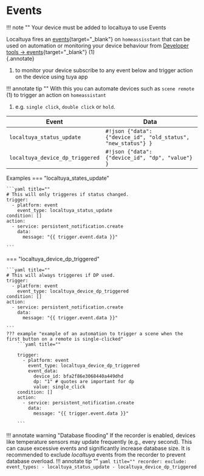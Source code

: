 # Events
!!! note ""
    Your device must be added to localtuya to use Events

Localtuya fires an [events](https://www.home-assistant.io/docs/configuration/events/){target="_blank"} on `homeassisstant` 
that can be used on automation or monitoring your device behaviour from [Developer tools -> events](https://my.home-assistant.io/redirect/developer_events/){target="_blank"} (1)<Br>
{.annotate}

1. to monitor your device subscribe to any event below and trigger action on the device using tuya app


!!! annotate tip ""
    With this you can automate devices such as `scene remote` (1) to trigger an action on `homeassistant`

1. e.g. `single click`, `double click` or `hold`.

| Event                             | Data                                  
| --------------------------------- | ------------------------------------ 
| `localtuya_status_update`         | `#!json {"data": {"device_id", "old_status", "new_status"} }` 
| `localtuya_device_dp_triggered`   | `#!json {"data": {"device_id", "dp", "value"} }`              


Examples 
=== "localtuya_states_update"

    ```yaml title=""
    # This will only triggeres if status changed.
    trigger:
      - platform: event
        event_type: localtuya_status_update
    condition: []
    action:
      - service: persistent_notification.create
        data:
          message: "{{ trigger.event.data }}"

    ```

=== "localtuya_device_dp_triggered"

    ```yaml title=""
    # This will always triggeres if DP used.
    trigger:
      - platform: event
        event_type: localtuya_device_dp_triggered
    condition: []
    action:
      - service: persistent_notification.create
        data:
          message: "{{ trigger.event.data }}"

    ```
    ??? example "example of an automation to trigger a scene when the first button on a remote is single-clicked"
        ```yaml title=""
        
        trigger:
          - platform: event
            event_type: localtuya_device_dp_triggered
            event_data:
              device_id: bfa2f86e3068440a449dhd
              dp: "1" # quotes are important for dp
              value: single_click 
        condition: []
        action:
          - service: persistent_notification.create
            data:
              message: "{{ trigger.event.data }}"

        ```

!!! annotate warning "Database flooding"
    If the recorder is enabled, devices like temperature sensors may update frequently (e.g., every second). 
    This can cause excessive events and significantly increase database size. 
    It is recommended to exclude _localtuya_ events from the recorder to prevent database overload.
    !!! annotate tip ""
        ```yaml title=""
        recorder:
          exclude:
            event_types:
              - localtuya_status_update
              - localtuya_device_dp_triggered
        ```